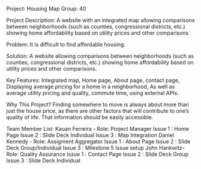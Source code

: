 Project: Housing Map
Group: 40

Project Description: A website with an integrated map allowing comparisons between neighborhoods (such as counties, congressional districts, etc.) showing home affordability based on utility prices and other comparisons

Problem: It is difficult to find affordable housing.

Solution: A website allowing comparisons between neighborhoods (such as counties, congressional districts, etc.) showing home affordability based on utility prices and other comparisons.

Key Features: Integrated map, Home page, About page, contact page, Displaying average pricing for a home in a neighborhood, As well as average utility pricing and quality, commute time, using external APIs.

Why This Project? Finding somewhere to move is always about more than just the house price, as there are other factors that will contribute to one’s quality of life. That information should be easily accessible.

Team Member List:
  Kauan Ferreira - Role: Project Manager
    Issue 1 : Home Page
    Issue 2 : Slide Deck Individual
    Issue 3 : Map Integration
  Daniel Kennedy - Role: Assigment Aggregator
    Issue 1 : About Page
    Issue 2 : Slide Deck Group/Individual
    Issue 3 : Milestone 5 Issue setup
  John Hankwitz- Role: Quality Assurance
    Issue 1 : Contact Page
    Issue 2 : Slide Deck Group
    Issue 3 : Slide Deck Individual
